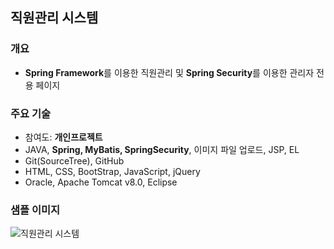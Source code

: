 ## 직원관리 시스템

### 개요
* **Spring Framework**를 이용한 직원관리 및 **Spring Security**를 이용한 관리자 전용 페이지

### 주요 기술
* 참여도: **개인프로젝트**
* JAVA, **Spring, MyBatis, SpringSecurity**, 이미지 파일 업로드, JSP, EL
* Git(SourceTree), GitHub
* HTML, CSS, BootStrap, JavaScript, jQuery
* Oracle, Apache Tomcat v8.0, Eclipse

### 샘플 이미지
![직원관리 시스템](https://cloud.githubusercontent.com/assets/25098075/24091965/d1973bfe-0d8e-11e7-91ce-2a8c067be22c.jpg)
